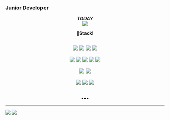 <!--
- 🔭 I’m currently working on ...
- 🌱 I’m currently learning ...
- 👯 I’m looking to collaborate on ...
- 🤔 I’m looking for help with ...
- 💬 Ask me about ...
- 📫 How to reach me: ...
- 😄 Pronouns: ...
- ⚡ Fun fact: ...
-->

### Junior Developer
<p align="center">
  <b><i>TODAY</i></b></br> 
<img src="https://hits.seeyoufarm.com/api/count/incr/badge.svg?url=https%3A%2F%2Fgithub.com%2FHyungrok-Kim&count_bg=%2375AFDB&title_bg=%23B4E570&icon=oracle.svg&icon_color=%23E7E7E7&title=hits&edge_flat=false" />
</p>
<p align="center"><b>
  👋Stack!
</b></p></br>
<div align="center">
  <img src="https://img.shields.io/badge/HTML5-20c997?style=flat-square&logo=HTML5&logoColor=white"/>
  <img src="https://img.shields.io/badge/CSS-1572B6?style=flat-square&logo=CSS&logoColor=white"/>
  <img src="https://img.shields.io/badge/JavaScript-F7DF1E?style=flat-square&logo=JavaScript&logoColor=white"/>
  <img src="https://img.shields.io/badge/jQuery-0769AD?style=flat-square&logo=jQuery&logoColor=white"/>
</div></br>
<div align="center">
  <img src="https://img.shields.io/badge/MySQL-4479A1?style=flat-square&logo=MySQL&logoColor=white"/>
  <img src="https://img.shields.io/badge/SQLite-003B57?style=flat-square&logo=SQLite&logoColor=white"/>
  <img src="https://img.shields.io/badge/ORACLE-F80000?style=flat-square&logo=ORACLE&logoColor=white"/>
  <img src="https://img.shields.io/badge/MSSQL-CC2927?style=flat-square&logo=MicrosoftSQLServer&logoColor=white"/>
  <img src="https://img.shields.io/badge/MongoDB-47A248?style=flat-square&logo=MongoDB&logoColor=white"/>
</div></br>
<div align="center">
  <img src="https://img.shields.io/badge/Java-007396?style=flat-square&logo=Java&logoColor=white"/>
  <img src="https://img.shields.io/badge/Python-3776AB?style=flat-square&logo=Python&logoColor=white"/>
</div></br>
<div align="center">
  <img src="https://img.shields.io/badge/Spring-6DB33F?style=flat-square&logo=Spring&logoColor=white"/>
  <img src="https://img.shields.io/badge/Django-092E20?style=flat-square&logo=Django&logoColor=white"/>
  <img src="https://img.shields.io/badge/React-61DAFB?style=flat-square&logo=React&logoColor=white"/>
</div></br>
<p align="center">•••</p>
<hr>
<p float="left">
  <img src="https://github-readme-stats.vercel.app/api?username=Hyungrok-Kim&hide=prs,issues&count_private=true&show_icons=true&theme=dracula&line_height=30" />
  <img src="https://github-readme-stats.vercel.app/api/top-langs/?username=Hyungrok-Kim&layout=compact&theme=onedark&card_width=295" />
</p>








